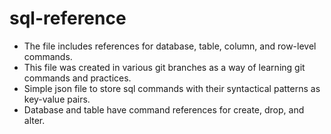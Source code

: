 # sql-reference
- The file includes references for database, table, column, and row-level commands.
- This file was created in various git branches as a way of learning git commands and practices.
- Simple json file to store sql commands with their syntactical patterns as key-value pairs.
- Database and table have command references for create, drop, and alter.
